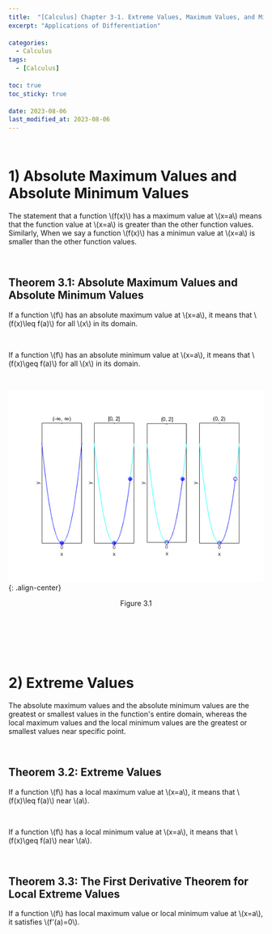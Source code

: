 ```yaml
---
title:  "[Calculus] Chapter 3-1. Extreme Values, Maximum Values, and Minimum Values"
excerpt: "Applications of Differentiation"

categories:
  - Calculus
tags:
  - [Calculus]

toc: true
toc_sticky: true
 
date: 2023-08-06
last_modified_at: 2023-08-06
---
```


&nbsp;

# 1) Absolute Maximum Values and Absolute Minimum Values
The statement that a function \\(f(x)\\) has a maximum value at \\(x=a\\) means that the function value at \\(x=a\\) is greater than the other function values. Similarly, When we say a function \\(f(x)\\) has a minimun value at \\(x=a\\) is smaller than the other function values.

&nbsp;

## Theorem 3.1: Absolute Maximum Values and Absolute Minimum Values
If a function \\(f\\) has an absolute maximum value at \\(x=a\\), it means that \\(f(x)\leq f(a)\\) for all \\(x\\) in its domain.

&nbsp;

If a function \\(f\\) has an absolute minimum value at \\(x=a\\), it means that \\(f(x)\geq f(a)\\) for all \\(x\\) in its domain.

&nbsp;

![image](/assets/images/calculus3.1.png){: .align-center}
<center>Figure 3.1</center>

&nbsp;

&nbsp;

&nbsp;

# 2) Extreme Values
The absolute maximum values and the absolute minimum values are the greatest or smallest values in the function's entire domain, whereas the local maximum values and the local minimum values are the greatest or smallest values near specific point.

&nbsp;

## Theorem 3.2: Extreme Values
If a function \\(f\\) has a local maximum value at \\(x=a\\), it means that \\(f(x)\leq f(a)\\) near \\(a\\).

&nbsp;

If a function \\(f\\) has a local minimum value at \\(x=a\\), it means that \\(f(x)\geq f(a)\\) near \\(a\\).

&nbsp;

## Theorem 3.3: The First Derivative Theorem for Local Extreme Values
If a function \\(f\\) has local maximum value or local minimum value at \\(x=a\\), it satisfies \\(f'(a)=0\\).
